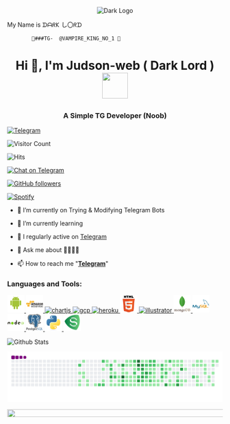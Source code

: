    <p align="center">
  <img src="https://i.ibb.co/xmYdG7m/images-removebg-preview.png" alt="Dark Logo">
</p>       
            My Name is ᗪᗩᖇ𐌊 し〇ᖇᗪ

            🔵###TG-  @VAMPIRE_KING_NO_1 🔵


<h1 align="center">Hi 👋, I'm Judson-web ( Dark Lord ) <img src="https://telegra.ph/file/ddf389fd2c2fbbf1be4e1.jpg" width="60" height="60"> </h1>
<h3 align="center">A Simple TG Developer (Noob)</h3>

[![Telegram](https://img.shields.io/badge/telegram-1b77FF.svg?style=for-the-badge&logo=telegram)](https://telegram.dog/VAMPIRE_KING_NO_1)

![Visitor Count](https://profile-counter.glitch.me/{Judson-web}/count.svg)  

![Hits](https://hits.seeyoufarm.com/api/count/incr/badge.svg?url=https://github.com/Judson-web/)

[![Chat on Telegram](https://img.shields.io/badge/Chat%20on-Telegram-brightgreen.svg)](https://telegram.dog/VAMPIRE_KING_NO_1)

[![GitHub followers](https://img.shields.io/github/followers/Judson-web.svg?style=social&label=Followers&maxAge=2592000)](https://github.com/Judson-web?tab=followers)

[![Spotify](https://novatorem.vercel.app/api/spotify)](https://spotify.com/)

- 🔭 I’m currently on Trying & Modifying Telegram Bots

- 🌱 I’m currently learning

- 📝 I regularly active on [Telegram](https://telegram.dog/VAMPIRE_KING_NO_1)

- 💬 Ask me about **👲😁😁😁**

- 📫 How to reach me "**[Telegram](https://telegram.dog/VAMPIRE_KING_NO_1)**"


<h3 align="left">Languages and Tools:</h3>
<p align="left"> <a href="https://developer.android.com" target="_blank"> <img src="https://raw.githubusercontent.com/devicons/devicon/master/icons/android/android-original-wordmark.svg" alt="android" width="40" height="40"/> </a> <a href="https://aws.amazon.com" target="_blank"> <img src="https://raw.githubusercontent.com/devicons/devicon/master/icons/amazonwebservices/amazonwebservices-original-wordmark.svg" alt="aws" width="40" height="40"/> </a> <a href="https://www.chartjs.org" target="_blank"> <img src="https://www.chartjs.org/media/logo-title.svg" alt="chartjs" width="40" height="40"/> </a> <a href="https://cloud.google.com" target="_blank"> <img src="https://www.vectorlogo.zone/logos/google_cloud/google_cloud-icon.svg" alt="gcp" width="40" height="40"/> </a> <a href="https://heroku.com" target="_blank"> <img src="https://www.vectorlogo.zone/logos/heroku/heroku-icon.svg" alt="heroku" width="40" height="40"/> </a> <a href="https://www.w3.org/html/" target="_blank"> <img src="https://raw.githubusercontent.com/devicons/devicon/master/icons/html5/html5-original-wordmark.svg" alt="html5" width="40" height="40"/> </a> <a href="https://www.adobe.com/in/products/illustrator.html" target="_blank"> <img src="https://www.vectorlogo.zone/logos/adobe_illustrator/adobe_illustrator-icon.svg" alt="illustrator" width="40" height="40"/> </a> <a href="https://www.mongodb.com/" target="_blank"> <img src="https://raw.githubusercontent.com/devicons/devicon/master/icons/mongodb/mongodb-original-wordmark.svg" alt="mongodb" width="40" height="40"/> </a> <a href="https://www.mysql.com/" target="_blank"> <img src="https://raw.githubusercontent.com/devicons/devicon/master/icons/mysql/mysql-original-wordmark.svg" alt="mysql" width="40" height="40"/> </a> <a href="https://nodejs.org" target="_blank"> <img src="https://raw.githubusercontent.com/devicons/devicon/master/icons/nodejs/nodejs-original-wordmark.svg" alt="nodejs" width="40" height="40"/> </a> <a href="https://www.postgresql.org" target="_blank"> <img src="https://raw.githubusercontent.com/devicons/devicon/master/icons/postgresql/postgresql-original-wordmark.svg" alt="postgresql" width="40" height="40"/> </a> <a href="https://www.python.org" target="_blank"> <img src="https://raw.githubusercontent.com/devicons/devicon/master/icons/python/python-original.svg" alt="python" width="40" height="40"/> </a> <a href="https://scully.io/" target="_blank"> <img src="https://raw.githubusercontent.com/scullyio/scully/main/assets/logos/SVG/scullyio-icon.svg" alt="scully" width="40" height="40"/> </a> </p>

![Github Stats](https://github-readme-stats.vercel.app/api?username=Judson-web&show_icons=true&bg_color=40,0f0101,f41111&title_color=140101f&text_color=140101)

![snake gif](https://github.com/Judson-web/Judson-web/blob/main/snake.gif)

<img src="https://user-images.githubusercontent.com/73097560/115834477-dbab4500-a447-11eb-908a-139a6edaec5c.gif" width="1002" height="18"> </h1>
